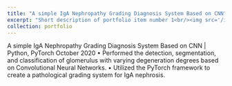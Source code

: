 ```yaml
---
title: "A simple IgA Nephropathy Grading Diagnosis System Based on CNN"
excerpt: "Short description of portfolio item number 1<br/><img src='/images/glob.png'>"
collection: portfolio
---
```


A simple IgA Nephropathy Grading Diagnosis System Based on CNN | Python, PyTorch October 2020
• Performed the detection, segmentation, and classification of glomerulus with varying degeneration degrees based on Convolutional Neural Networks.
• Utilized the PyTorch framework to create a pathological grading system for IgA nephrosis.
